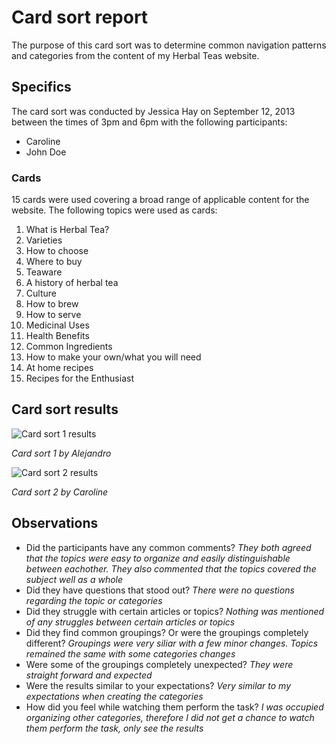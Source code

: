 # Card sort report

The purpose of this card sort was to determine common navigation patterns and categories from the content of my Herbal Teas website.

## Specifics

The card sort was conducted by Jessica Hay on September 12, 2013 between the times of 3pm and 6pm with the following participants:

- Caroline 
- John Doe

### Cards

15 cards were used covering a broad range of applicable content for the website. The following topics were used as cards:

1. What is Herbal Tea?
2. Varieties
3. How to choose
4. Where to buy
5. Teaware
6. A history of herbal tea
7. Culture
8. How to brew
9. How to serve
10. Medicinal Uses
11. Health Benefits
12. Common Ingredients
13. How to make your own/what you will need
14. At home recipes
15. Recipes for the Enthusiast

## Card sort results

![Card sort 1 results](card-sort1.jpeg)

*Card sort 1 by Alejandro*

![Card sort 2 results](card-sort2.jpeg)

*Card sort 2 by Caroline*

## Observations

- Did the participants have any common comments? *They both agreed that the topics were easy to organize and easily distinguishable between eachother. They also commented that the topics covered the subject well as a whole* 
- Did they have questions that stood out? *There were no questions regarding the topic or categories*
- Did they struggle with certain articles or topics? *Nothing was mentioned of any struggles between certain articles or topics*
- Did they find common groupings? Or were the groupings completely different? *Groupings were very siliar with a few minor changes. Topics remained the same with some categories changes*
- Were some of the groupings completely unexpected? *They were straight forward and expected*
- Were the results similar to your expectations? *Very similar to my expectations when creating the categories*
- How did you feel while watching them perform the task? *I was occupied organizing other categories, therefore I did not get a chance to watch them perform the task, only see the results*
